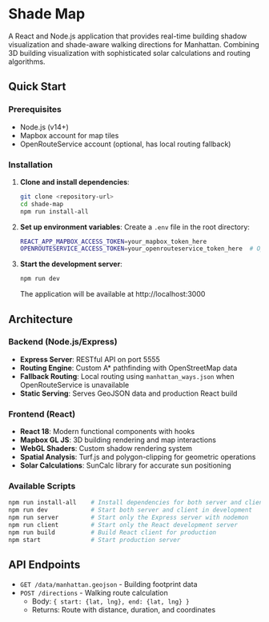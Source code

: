 # Shade Map

A React and Node.js application that provides real-time building shadow visualization and shade-aware walking directions for Manhattan. Combining 3D building visualization with sophisticated solar calculations and routing algorithms.

## Quick Start

### Prerequisites
- Node.js (v14+)
- Mapbox account for map tiles
- OpenRouteService account (optional, has local routing fallback)

### Installation

1. **Clone and install dependencies**:
   ```bash
   git clone <repository-url>
   cd shade-map
   npm run install-all
   ```

2. **Set up environment variables**:
   Create a `.env` file in the root directory:
   ```bash
   REACT_APP_MAPBOX_ACCESS_TOKEN=your_mapbox_token_here
   OPENROUTESERVICE_ACCESS_TOKEN=your_openrouteservice_token_here  # Optional
   ```

3. **Start the development server**:
   ```bash
   npm run dev
   ```

   The application will be available at http://localhost:3000

## Architecture

### Backend (Node.js/Express)
- **Express Server**: RESTful API on port 5555
- **Routing Engine**: Custom A* pathfinding with OpenStreetMap data
- **Fallback Routing**: Local routing using `manhattan_ways.json` when OpenRouteService is unavailable
- **Static Serving**: Serves GeoJSON data and production React build

### Frontend (React)
- **React 18**: Modern functional components with hooks
- **Mapbox GL JS**: 3D building rendering and map interactions  
- **WebGL Shaders**: Custom shadow rendering system
- **Spatial Analysis**: Turf.js and polygon-clipping for geometric operations
- **Solar Calculations**: SunCalc library for accurate sun positioning

### Available Scripts
```bash
npm run install-all    # Install dependencies for both server and client
npm run dev            # Start both server and client in development
npm run server         # Start only the Express server with nodemon  
npm run client         # Start only the React development server
npm run build          # Build React client for production
npm start              # Start production server
```

## API Endpoints

- `GET /data/manhattan.geojson` - Building footprint data
- `POST /directions` - Walking route calculation
  - Body: `{ start: {lat, lng}, end: {lat, lng} }`
  - Returns: Route with distance, duration, and coordinates